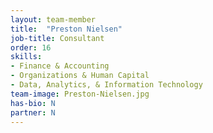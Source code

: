 ```yaml
---
layout: team-member
title:  "Preston Nielsen"
job-title: Consultant
order: 16
skills:
- Finance & Accounting
- Organizations & Human Capital
- Data, Analytics, & Information Technology
team-image: Preston-Nielsen.jpg
has-bio: N
partner: N
---
```

